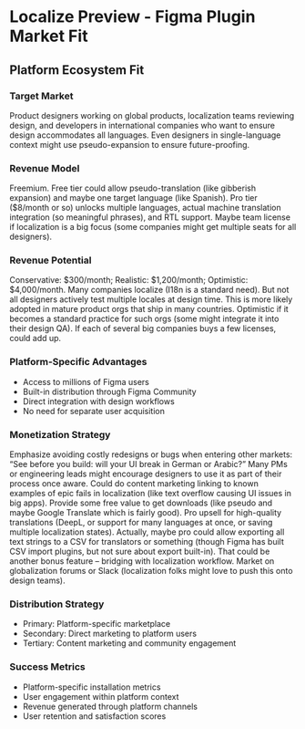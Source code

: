 # Localize Preview - Figma Plugin Market Fit

## Platform Ecosystem Fit

### Target Market
Product designers working on global products, localization teams reviewing design, and developers in international companies who want to ensure design accommodates all languages. Even designers in single-language context might use pseudo-expansion to ensure future-proofing.

### Revenue Model
Freemium. Free tier could allow pseudo-translation (like gibberish expansion) and maybe one target language (like Spanish). Pro tier ($8/month or so) unlocks multiple languages, actual machine translation integration (so meaningful phrases), and RTL support. Maybe team license if localization is a big focus (some companies might get multiple seats for all designers).

### Revenue Potential
Conservative: $300/month; Realistic: $1,200/month; Optimistic: $4,000/month. Many companies localize (I18n is a standard need). But not all designers actively test multiple locales at design time. This is more likely adopted in mature product orgs that ship in many countries. Optimistic if it becomes a standard practice for such orgs (some might integrate it into their design QA). If each of several big companies buys a few licenses, could add up.

### Platform-Specific Advantages
- Access to millions of Figma users
- Built-in distribution through Figma Community
- Direct integration with design workflows
- No need for separate user acquisition

### Monetization Strategy
Emphasize avoiding costly redesigns or bugs when entering other markets: “See before you build: will your UI break in German or Arabic?” Many PMs or engineering leads might encourage designers to use it as part of their process once aware. Could do content marketing linking to known examples of epic fails in localization (like text overflow causing UI issues in big apps). Provide some free value to get downloads (like pseudo and maybe Google Translate which is fairly good). Pro upsell for high-quality translations (DeepL, or support for many languages at once, or saving multiple localization states). Actually, maybe pro could allow exporting all text strings to a CSV for translators or something (though Figma has built CSV import plugins, but not sure about export built-in). That could be another bonus feature – bridging with localization workflow. Market on globalization forums or Slack (localization folks might love to push this onto design teams).

### Distribution Strategy
- Primary: Platform-specific marketplace
- Secondary: Direct marketing to platform users
- Tertiary: Content marketing and community engagement

### Success Metrics
- Platform-specific installation metrics
- User engagement within platform context
- Revenue generated through platform channels
- User retention and satisfaction scores
